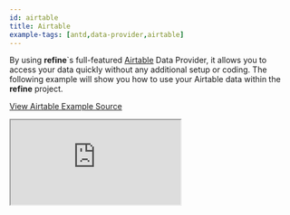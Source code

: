 ```yaml
---
id: airtable
title: Airtable
example-tags: [antd,data-provider,airtable]
---
```


By using **refine**`s full-featured [Airtable](https://www.airtable.com/) Data Provider, it allows you to access your data quickly without any additional setup or coding. The following example will show you how to use your Airtable data within the **refine** project.

[View Airtable Example Source](https://github.com/pankod/refine/tree/master/examples/dataProvider/airtable)

<iframe loading="lazy" src="https://stackblitz.com//github/pankod/refine/tree/master/examples/dataProvider/airtable?embed=1&view=preview&theme=dark&preset=node&ctl=1"
    style={{width: "100%", height:"80vh", border: "0px", borderRadius: "8px", overflow:"hidden"}}
    title="refine-airtable-example"
></iframe>
